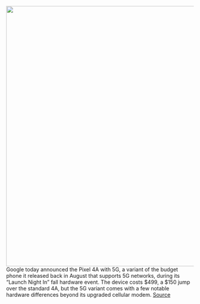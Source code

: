 <img src='https://cdn.vox-cdn.com/thumbor/13Jm5SyjHx2a-Mw4TBwLyYIo4E4=/0x0:1920x1080/1200x800/filters:focal(807x387:1113x693)/cdn.vox-cdn.com/uploads/chorus_image/image/67560138/lcimg_ccaced6f_7977_4517_bbf2_1d04ea742185.6.jpg' width='700px' /><br/>
Google today announced the Pixel 4A with 5G, a variant of the budget phone it released back in August that supports 5G networks, during its “Launch Night In” fall hardware event. The device costs $499, a $150 jump over the standard 4A, but the 5G variant comes with a few notable hardware differences beyond its upgraded cellular modem.
<a href='https://www.theverge.com/2020/9/30/21459661/google-pixel-4a-5g-price-features-release-date-announcement'> Source <a/>